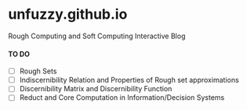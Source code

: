 # unfuzzy.github.io
Rough Computing and Soft Computing Interactive Blog

#### TO DO
- [ ] Rough Sets
- [ ] Indiscernibility Relation and Properties of Rough set approximations
- [ ] Discernibility Matrix and Discernibility Function
- [ ] Reduct and Core Computation in Information/Decision Systems
